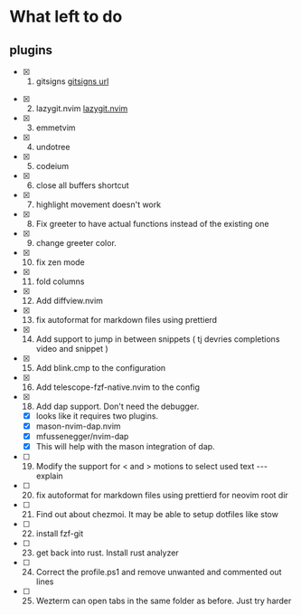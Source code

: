 # What left to do

## plugins


- [x] 1. gitsigns [gitsigns url](https://github.com/lewis6991/gitsigns.nvim) 
* [x] 2. lazygit.nvim [lazygit.nvim](https://github.com/kdheepak/lazygit.nvim)
* [x] 3. emmetvim
* [x] 4. undotree
* [x] 5. codeium
* [x] 6. close all buffers shortcut
* [x] 7. highlight movement doesn't work
* [x] 8. Fix greeter to have actual functions instead of the existing one
* [x] 9. change greeter color.
* [x] 10. fix zen mode
* [x] 11. fold columns <!--look through astro extension--->
* [x] 12. Add diffview.nvim 
* [x] 13. fix autoformat for markdown files using prettierd
* [x] 14. Add support to jump in between snippets ( tj devries completions video and snippet )
* [x] 15. Add blink.cmp to the configuration
* [x] 16. Add telescope-fzf-native.nvim to the config
* [x] 18. Add dap support. Don't need the debugger.
    *  [x] looks like it requires two plugins. 
    * [x] mason-nvim-dap.nvim
    * [x] mfussenegger/nvim-dap
    * [x] This will help with the mason integration of dap.
* [ ] 19. Modify the support for < and > motions to select used text --- explain
* [ ] 20. fix autoformat for markdown files using prettierd for neovim root dir
* [ ] 21. Find out about chezmoi. It may be able to setup dotfiles like stow
* [ ] 22. install fzf-git 
* [ ] 23. get back into rust. Install rust analyzer
* [ ] 24. Correct the profile.ps1 and remove unwanted and commented out lines
* [ ] 25. Wezterm can open tabs in the same folder as before. Just try harder
